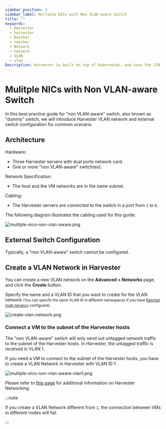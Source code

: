 ```yaml
---
sidebar_position: 3
sidebar_label: Multiple NICs with Non VLAN-aware Switch
title: ""
keywords:
  - Harvester
  - harvester
  - Rancher
  - rancher
  - Network
  - network
  - VLAN
  - vlan
Description: Harvester is built on top of Kubernetes, and uses the [CNI](https://github.com/containernetworking/cni) as the interface between network providers and Kubernetes pod networking. Naturally, we implement the Harvester network based on CNI. Moreover, the Harvester UI integrates the network configuration in order to provide a user-friendly way to configure networks for VMs.
---
```


# Mulitple NICs with Non VLAN-aware Switch

In this best practice guide for "non VLAN-aware" switch, also known as "dummy" switch, we will introduce Harvester VLAN network and external switch configuration for common scenario.

## Architecture

Hardware:

- Three Harvester servers with dual ports network card.
- One or more "non VLAN-aware" switch(es).

Network Specification:

- The host and the VM networks are in the same subnet.

Cabling:

- The Harvester servers are connected to the switch in a port from `1` to `6`.

The following diagram illustrates the cabling used for this guide:

   ![mulitple-nics-non-vlan-aware.png](/img/v1.0/networking/best-practice/mulitple-nics-non-vlan-aware.png)

## External Switch Configuration

Typically, a "non VLAN-aware" switch cannot be configured.

## Create a VLAN Network in Harvester

You can create a new VLAN network on the **Advanced > Networks** page, and click the **Create** button.

Specify the name and a VLAN ID that you want to create for the VLAN network <small>(You can specify the same VLAN ID in different namespaces if you have [Rancher multi-tenancy](../../rancher/virtualization-management.md#multi-tenancy) configured)</small>.

   ![create-vlan-network.png](/img/v1.0/networking/best-practice/create-network.png)

### Connect a VM to the subnet of the Harvester hosts

The "non VLAN-aware" switch will only send out untagged network traffic to the subnet of the Harvester hosts. In Harvester, the untagged traffic is received in VLAN 1.

If you need a VM to connect to the subnet of the Harvester hosts, you have to create a VLAN Network in Harvester with VLAN ID 1.

   ![mulitple-nics-non-vlan-aware-vlan1.png](/img/v1.0/networking/best-practice/mulitple-nics-non-vlan-aware-vlan1.png)

Please refer to [this page](../harvester-network.md) for additional information on Harvester Networking.

:::note

If you create a VLAN Network different from `1`, the connection between VMs in different nodes will fail.

:::
